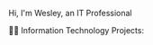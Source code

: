 Hi, I'm Wesley, an IT Professional

👨‍💻 Information Technology Projects:

<!---
Wesley-Francis/Wesley-Francis is a ✨ special ✨ repository because its `README.md` (this file) appears on your GitHub profile.
You can click the Preview link to take a look at your changes.
--->
